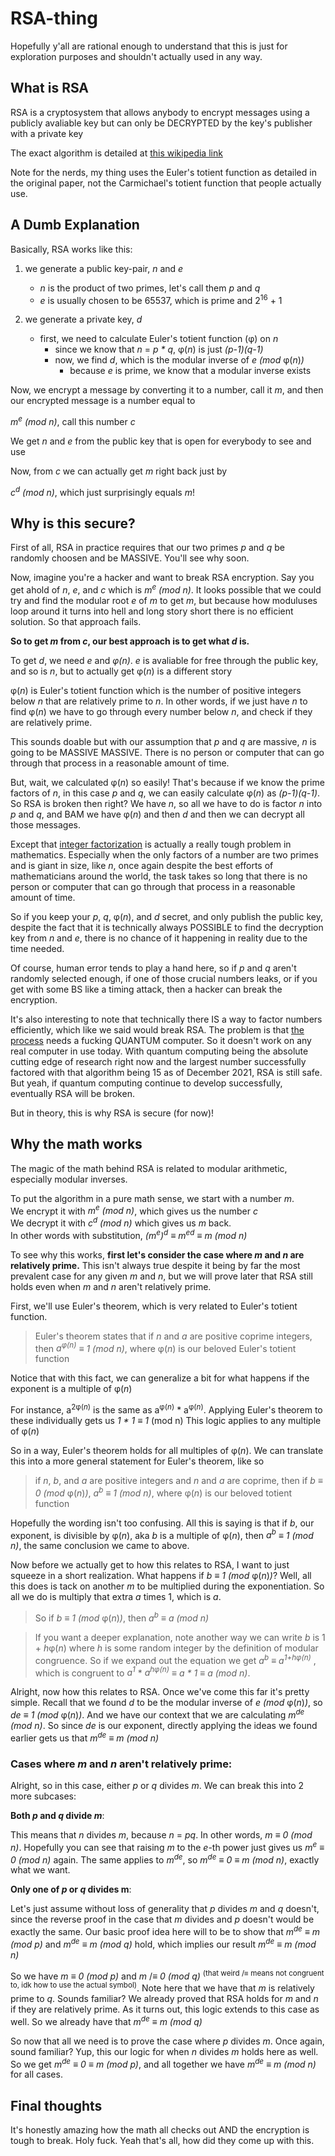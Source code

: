 # RSA-thing

Hopefully y'all are rational enough to understand that this is just for 
exploration purposes and shouldn't actually used in any way.

## What is RSA
RSA is a cryptosystem that allows anybody to encrypt messages using a publicly 
avaliable key but can only be DECRYPTED by the key's publisher with a private key

The exact algorithm is detailed at [this wikipedia link](https://simple.wikipedia.org/wiki/RSA_algorithm)

Note for the nerds, my thing uses the Euler's totient function as detailed in the 
original paper, not the Carmichael's totient function that people actually use.

## A Dumb Explanation
Basically, RSA works like this:
1. we generate a public key-pair, *n* and *e*
    - *n* is the product of two primes, let's call them *p* and *q*
    - *e* is usually chosen to be 65537, which is prime and 2<sup>16</sup> + 1

2. we generate a private key, *d*
    - first, we need to calculate Euler's totient function (φ) on *n*
        - since we know that *n* = *p * q*, φ(*n*) is just *(p-1)(q-1)*
        - now, we find *d*, which is the modular inverse of *e (mod* φ(*n*)*)*
            - because *e* is prime, we know that a modular inverse exists

Now, we encrypt a message by converting it to a number, call it *m*, and then 
our encrypted message is a number equal to

*m<sup>e</sup> (mod n)*, call this number *c*

We get *n* and *e* from the public key that is open for everybody to see and use

Now, from *c* we can actually get *m* right back just by

*c<sup>d</sup> (mod n)*, which just surprisingly equals *m*!

## Why is this secure?
First of all, RSA in practice requires that our two primes *p* and *q* be randomly choosen 
and be MASSIVE. You'll see why soon.

Now, imagine you're a hacker and want to break RSA encryption. Say you get ahold of
*n*, *e*, and *c* which is *m<sup>e</sup> (mod n)*. It looks possible that we could
try and find the modular root *e* of *m* to get *m*, but because how moduluses loop 
around it turns into hell and long story short there is no efficient solution. So that approach fails.

**So to get *m* from *c*, our best approach is to get what *d* is.**

To get *d*, we need *e* and *φ(n)*. *e* is avaliable for free through the public key, 
and so is *n*, but to actually get φ(*n*) is a different story

φ(*n*) is Euler's totient function which is the number of positive integers below *n* that are 
relatively prime to *n*. In other words, if we just have *n* to find φ(*n*) we have to go through
every number below *n*, and check if they are relatively prime. 

This sounds doable but with our assumption that *p* and *q* are massive, 
*n* is going to be MASSIVE MASSIVE. There is no person or computer that can 
go through that process in a reasonable amount of time.

But, wait, we calculated φ(*n*) so easily! That's because if we know the prime factors
of *n*, in this case *p* and *q*, we can easily calculate φ(*n*) as *(p-1)(q-1)*. So RSA is broken 
then right? We have *n*, so all we have to do is factor *n* into *p* and *q*, and BAM we have 
φ(*n*) and then *d* and then we can decrypt all those messages.

Except that [integer factorization](https://en.wikipedia.org/wiki/Integer_factorization)
is actually a really tough problem in mathematics.
Especially when the only factors of a number are two primes and is 
giant in size, like *n*, once again despite the best efforts of mathematicians around the 
world, the task takes so long that there is no person or computer that can 
go through that process in a reasonable amount of time.

So if you keep your *p*, *q*, φ(*n*), and *d* secret, and only publish the public key, despite
the fact that it is technically always POSSIBLE to find the decryption key from *n* and *e*, 
there is no chance of it happening in reality due to the time needed.

Of course, human error tends to play a hand here, so if *p* and *q* aren't randomly selected
enough, if one of those crucial numbers leaks, or if you get with some BS like a 
timing attack, then a hacker can break the
encryption. 

It's also interesting to note that technically there IS a way to factor numbers efficiently, which like
we said would break RSA. The problem is that [the process](https://en.wikipedia.org/wiki/Shor%27s_algorithm)
needs a fucking QUANTUM computer. So it doesn't work on any real computer in
use today. With quantum computing being the absolute cutting edge of research right now and the largest
number successfully factored with that algorithm being 15 as of December 2021, RSA is still safe. But 
yeah, if quantum computing continue to develop successfully, eventually
RSA will be broken.

But in theory, this is why RSA is secure (for now)!

## Why the math works
The magic of the math behind RSA is related to modular arithmetic, especially modular
inverses.

To put the algorithm in a pure math sense, we start with a number *m*. <br />
We encrypt it with *m<sup>e</sup> (mod n)*, which gives us the number *c* <br /> 
We decrypt it with *c<sup>d</sup> (mod n)* which gives us *m* back. <br />
In other words with substitution, 
*(m<sup>e</sup>)<sup>d</sup>* ≡ *m<sup>ed</sup>* ≡ *m (mod n)*

To see why this works, **first let's consider the case where *m* and *n* are relatively prime.**
This isn't always true despite it being by far the most prevalent case for any given
*m* and *n*, but we will prove later that RSA still holds even when
*m* and *n* aren't relatively prime.

First, we'll use Euler's theorem, which is very related to Euler's totient function.
> Euler's theorem states that if *n* and *a* are positive coprime integers, then
> *a<sup>φ(*n*)</sup>* ≡ *1 (mod n)*, where φ(*n*) is our beloved Euler's totient function

Notice that with this fact, we can generalize a bit for what happens if the exponent is 
a multiple of φ(*n*)

For instance, a<sup>2φ(*n*)</sup> is the same as a<sup>φ(*n*)</sup> *
a<sup>φ(*n*)</sup>. Applying Euler's theorem to these individually gets us *1 * 1* ≡ *1* (mod n)
This logic applies to any multiple of φ(*n*)

So in a way, Euler's theorem holds for all multiples of φ(*n*). We can translate this
into a more general statement for Euler's theorem, like so
> if *n*, *b*, and *a* are positive integers and *n* and *a* are coprime, then if *b* ≡ *0* *(mod* φ(*n*)*)*,
> *a<sup>b</sup>* ≡ *1 (mod n)*, where φ(*n*) is our beloved totient function

Hopefully the wording isn't too confusing. All this is saying is that if *b*, our exponent,
is divisible by φ(*n*), aka *b* is a multiple of φ(*n*), then *a<sup>b</sup>* ≡ *1 (mod n)*,
the same conclusion we came to above.

Now before we actually get to how this relates to RSA, I want to just squeeze in 
a short realization. What happens if *b* ≡ *1* *(mod* φ(*n*)*)*? Well, all this does 
is tack on another *m* to be multiplied during the exponentiation. So all we do is 
multiply that extra *a* times 1, which is *a*. 
>So if *b* ≡ *1* *(mod* φ(*n*)*)*, then *a<sup>b</sup> ≡ a (mod n)*

>If you want a deeper explanation, note another way we can write *b* is 1 + *h*φ(*n*) 
> where *h* is some random integer by the definition of modular congruence. 
> So if we expand out the equation we get *a<sup>b</sup>* ≡ *a<sup>1+hφ(n)</sup>* , 
> which is congruent to *a<sup>1</sup>* * 
> *a<sup>hφ(n)</sup>* ≡ *a * 1* ≡ *a (mod n)*.

Alright, now how this relates to RSA. Once we've come this far it's pretty simple.
Recall that we found *d* to be the modular inverse of *e (mod* φ(*n*)*)*, so
*de* ≡ *1 (mod* φ(*n*)*)*. And we have our context that we are calculating
*m<sup>de</sup>  (mod n)*. So since *de* is our exponent, directly applying the 
ideas we found earlier gets us that *m<sup>de</sup> ≡ m (mod n)*

### Cases where *m* and *n* aren't relatively prime:

Alright, so in this case, either *p* or *q* divides *m*. We can break this into 2 more subcases:

**Both *p* and *q* divide *m***:

This means that *n* divides *m*, because *n* = *pq*. In other words, *m* ≡ *0 (mod n)*. Hopefully you can
see that raising *m* to the *e*-th power just gives us *m*<sup>*e*</sup> ≡ *0 (mod n)* again. The same
applies to *m*<sup>*de*</sup>, so *m*<sup>*de*</sup> ≡ *0* ≡ *m (mod n)*, exactly what we want.

**Only one of *p* or *q* divides m**:

Let's just assume without loss of generality that *p* divides *m* and *q* doesn't, since the reverse proof in the 
case that *m* divides and *p* doesn't would be exactly the same. Our basic proof idea here will to be to show that
*m*<sup>*de*</sup> ≡ *m (mod p)* and *m*<sup>*de*</sup> ≡ *m (mod q)* hold, which implies our
result *m*<sup>*de*</sup> ≡ *m (mod n)*

So we have *m* ≡ *0 (mod p)* and *m* /≡ *0 (mod q)* <sup>(that weird /≡ means not congruent to, idk how to use the actual
symbol)</sup>. Note here that we have that *m* is relatively prime to *q*. Sounds familiar? We already proved that RSA holds
for *m* and *n* if they are relatively prime. As it turns out, this logic extends to this case as well. So we already have that
*m*<sup>*de*</sup> ≡ *m (mod q)*

So now that all we need is to prove the case where *p* divides *m*. Once again, sound familiar? Yup, this our logic for when
*n* divides *m* holds here as well. So we get *m*<sup>*de*</sup> ≡ *0* ≡ *m (mod p)*, and all together we have 
*m*<sup>*de*</sup> ≡ *m (mod n)* for all cases. 

## Final thoughts
It's honestly amazing how the math all checks out AND the encryption is tough to break. Holy fuck.
Yeah that's all, how did they come up with this.
